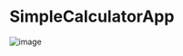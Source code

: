 # SimpleCalculatorApp
![image](https://github.com/user-attachments/assets/491ccbd6-c27d-4695-b01f-dd4a4b187605)



